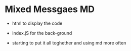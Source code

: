 # Mixed Messgaes MD

- html to display the code

- index.jS for the back-ground  

- starting to put it all toghether and using md more often 